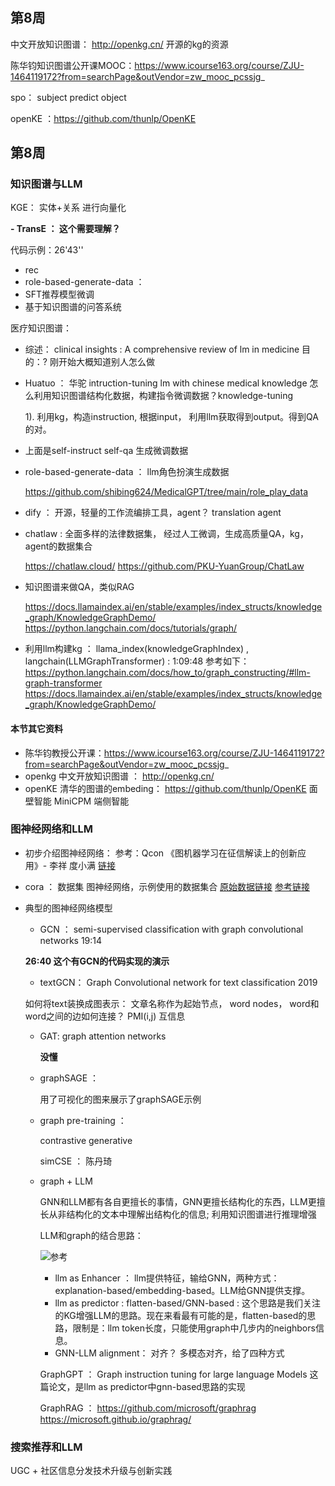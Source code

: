 # 

## 第8周

中文开放知识图谱： http://openkg.cn/   开源的kg的资源

陈华钧知识图谱公开课MOOC：https://www.icourse163.org/course/ZJU-1464119172?from=searchPage&outVendor=zw_mooc_pcssjg_

spo： subject predict  object

openKE ：https://github.com/thunlp/OpenKE





## 第8周


### 知识图谱与LLM

KGE： 实体+关系 进行向量化

**- TransE ：  这个需要理解？**



代码示例：26'43''

- rec
- role-based-generate-data ： 
- SFT推荐模型微调
- 基于知识图谱的问答系统


医疗知识图谱：

- 综述： clinical insights : A comprehensive review of lm in medicine    目的：?  刚开始大概知道别人怎么做

- Huatuo ： 华驼  intruction-tuning lm with chinese medical knowledge
  怎么利用知识图谱结构化数据，构建指令微调数据？knowledge-tuning
  
  1). 利用kg，构造instruction, 根据input， 利用llm获取得到output。得到QA的对。 

- 上面是self-instruct  self-qa 生成微调数据
  
- role-based-generate-data ： llm角色扮演生成数据

  https://github.com/shibing624/MedicalGPT/tree/main/role_play_data
  
- dify ： 开源，轻量的工作流编排工具，agent？ translation agent 
- chatlaw : 全面多样的法律数据集， 经过人工微调，生成高质量QA，kg，agent的数据集合

  https://chatlaw.cloud/
  https://github.com/PKU-YuanGroup/ChatLaw
  
- 知识图谱来做QA，类似RAG

  https://docs.llamaindex.ai/en/stable/examples/index_structs/knowledge_graph/KnowledgeGraphDemo/
  https://python.langchain.com/docs/tutorials/graph/
  
- 利用llm构建kg ： llama_index(knowledgeGraphIndex) , langchain(LLMGraphTransformer) : 1:09:48 参考如下：
  https://python.langchain.com/docs/how_to/graph_constructing/#llm-graph-transformer
  https://docs.llamaindex.ai/en/stable/examples/index_structs/knowledge_graph/KnowledgeGraphDemo/  
  



#### 本节其它资料
- 陈华钧教授公开课：https://www.icourse163.org/course/ZJU-1464119172?from=searchPage&outVendor=zw_mooc_pcssjg_
- openkg 中文开放知识图谱 ： http://openkg.cn/
- openKE 清华的图谱的embeding： https://github.com/thunlp/OpenKE   面壁智能 MiniCPM  端侧智能


### 图神经网络和LLM

- 初步介绍图神经网络： 参考：Qcon 《图机器学习在征信解读上的创新应用》- 李祥  度小满  [链接](https://www.infoq.cn/article/wsg1e5yyvockjzj1vcqu)
- cora ： 数据集  图神经网络，示例使用的数据集合
  [原始数据链接](https://www.cs.umd.edu/~sen/lbc-proj/LBC.html)
  [参考链接](https://www.cnblogs.com/Catherinezhilin/p/16288734.html)
  
- 典型的图神经网络模型

  - GCN ： semi-supervised classification with graph convolutional networks   19:14

  **26:40  这个有GCN的代码实现的演示**

  - textGCN：  Graph Convolutional network for text classification 2019

  如何将text装换成图表示： 文章名称作为起始节点， word nodes， word和word之间的边如何连接？ PMI(i,j)  互信息

  - GAT: graph attention networks

    **没懂**

  - graphSAGE ： 

    用了可视化的图来展示了graphSAGE示例

  - graph pre-training ：

    contrastive
    generative
 
    simCSE  ： 陈丹琦

  - graph + LLM

    GNN和LLM都有各自更擅长的事情，GNN更擅长结构化的东西，LLM更擅长从非结构化的文本中理解出结构化的信息;
    利用知识图谱进行推理增强
 
    LLM和graph的结合思路：

    ![参考](https://github.com/user-attachments/assets/a7b9cfa3-6a3f-459c-a1e8-939b923de488)
    
      - llm as Enhancer  ： llm提供特征，输给GNN，两种方式：explanation-based/embedding-based。LLM给GNN提供支撑。
      - llm as predictor :  flatten-based/GNN-based : 这个思路是我们关注的KG增强LLM的思路。现在来看最有可能的是，flatten-based的思路，限制是：llm token长度，只能使用graph中几步内的neighbors信息。
      - GNN-LLM alignment： 对齐？  多模态对齐，给了四种方式  

    GraphGPT ：   Graph instruction tuning for large language Models  这篇论文，是llm as predictor中gnn-based思路的实现


    GraphRAG ：
    https://github.com/microsoft/graphrag
    https://microsoft.github.io/graphrag/
    
### 搜索推荐和LLM

UGC + 社区信息分发技术升级与创新实践







